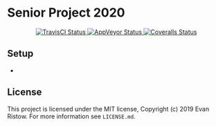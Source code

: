 # Senior Project 2020
<div align="center">
    <a href="https://travis-ci.com/eristow/senior2020">
        <img src="https://travis-ci.com/eristow/senior2020.svg?branch=master" alt="TravisCI Status" />
    </a>
    <a href="https://ci.appveyor.com/project/eristow/senior2020/branch/master">
        <img src="https://ci.appveyor.com/api/projects/status/19dgkwk8mf0im37l/branch/master?svg=true" alt="AppVeyor Status" />
    </a>
    <a href="https://coveralls.io/github/eristow/senior2020?branch=master">
        <img src="https://coveralls.io/repos/github/eristow/senior2020/badge.svg?branch=master" alt="Coveralls Status" />
    </a>
</div>

## Setup
* 

## License

This project is licensed under the MIT license, Copyright (c) 2019 Evan
Ristow. For more information see `LICENSE.md`.

